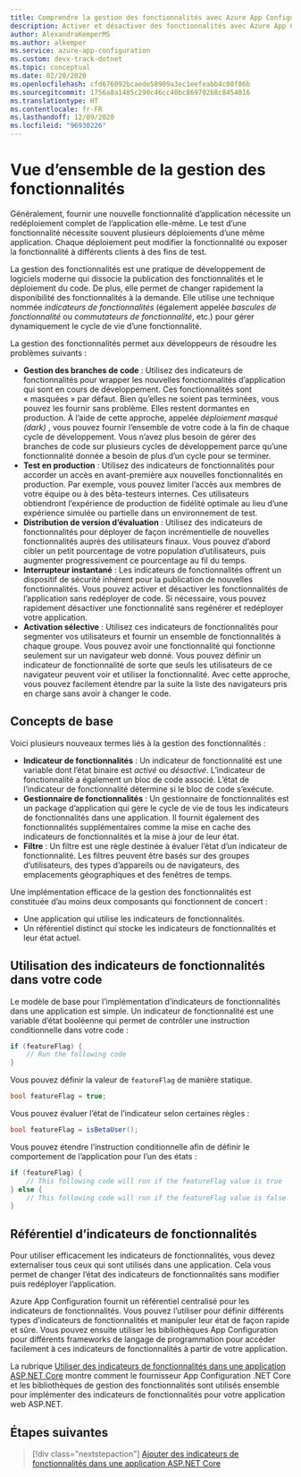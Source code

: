 ```yaml
---
title: Comprendre la gestion des fonctionnalités avec Azure App Configuration
description: Activer et désactiver des fonctionnalités avec Azure App Configuration
author: AlexandraKemperMS
ms.author: alkemper
ms.service: azure-app-configuration
ms.custom: devx-track-dotnet
ms.topic: conceptual
ms.date: 02/20/2020
ms.openlocfilehash: cfd676092bcaede58909a3ec1eefeabb4c80f86b
ms.sourcegitcommit: 1756a8a1485c290c46cc40bc869702b8c8454016
ms.translationtype: HT
ms.contentlocale: fr-FR
ms.lasthandoff: 12/09/2020
ms.locfileid: "96930226"
---
```

# <a name="feature-management-overview"></a>Vue d’ensemble de la gestion des fonctionnalités

Généralement, fournir une nouvelle fonctionnalité d’application nécessite un redéploiement complet de l’application elle-même. Le test d’une fonctionnalité nécessite souvent plusieurs déploiements d’une même application.  Chaque déploiement peut modifier la fonctionnalité ou exposer la fonctionnalité à différents clients à des fins de test.  

La gestion des fonctionnalités est une pratique de développement de logiciels moderne qui dissocie la publication des fonctionnalités et le déploiement du code. De plus, elle permet de changer rapidement la disponibilité des fonctionnalités à la demande. Elle utilise une technique nommée *indicateurs de fonctionnalités* (également appelée *bascules de fonctionnalité* ou *commutateurs de fonctionnalité*, etc.) pour gérer dynamiquement le cycle de vie d’une fonctionnalité.

La gestion des fonctionnalités permet aux développeurs de résoudre les problèmes suivants :

* **Gestion des branches de code** : Utilisez des indicateurs de fonctionnalités pour wrapper les nouvelles fonctionnalités d’application qui sont en cours de développement. Ces fonctionnalités sont « masquées » par défaut. Bien qu’elles ne soient pas terminées, vous pouvez les fournir sans problème. Elles restent dormantes en production. À l’aide de cette approche, appelée *déploiement masqué (dark)* , vous pouvez fournir l’ensemble de votre code à la fin de chaque cycle de développement. Vous n’avez plus besoin de gérer des branches de code sur plusieurs cycles de développement parce qu’une fonctionnalité donnée a besoin de plus d’un cycle pour se terminer.
* **Test en production** : Utilisez des indicateurs de fonctionnalités pour accorder un accès en avant-première aux nouvelles fonctionnalités en production. Par exemple, vous pouvez limiter l’accès aux membres de votre équipe ou à des bêta-testeurs internes. Ces utilisateurs obtiendront l’expérience de production de fidélité optimale au lieu d’une expérience simulée ou partielle dans un environnement de test.
* **Distribution de version d’évaluation** : Utilisez des indicateurs de fonctionnalités pour déployer de façon incrémentielle de nouvelles fonctionnalités auprès des utilisateurs finaux. Vous pouvez d’abord cibler un petit pourcentage de votre population d’utilisateurs, puis augmenter progressivement ce pourcentage au fil du temps.
* **Interrupteur instantané** : Les indicateurs de fonctionnalités offrent un dispositif de sécurité inhérent pour la publication de nouvelles fonctionnalités. Vous pouvez activer et désactiver les fonctionnalités de l’application sans redéployer de code. Si nécessaire, vous pouvez rapidement désactiver une fonctionnalité sans regénérer et redéployer votre application.
* **Activation sélective** : Utilisez ces indicateurs de fonctionnalités pour segmenter vos utilisateurs et fournir un ensemble de fonctionnalités à chaque groupe. Vous pouvez avoir une fonctionnalité qui fonctionne seulement sur un navigateur web donné. Vous pouvez définir un indicateur de fonctionnalité de sorte que seuls les utilisateurs de ce navigateur peuvent voir et utiliser la fonctionnalité. Avec cette approche, vous pouvez facilement étendre par la suite la liste des navigateurs pris en charge sans avoir à changer le code.

## <a name="basic-concepts"></a>Concepts de base

Voici plusieurs nouveaux termes liés à la gestion des fonctionnalités :

* **Indicateur de fonctionnalités** : Un indicateur de fonctionnalité est une variable dont l’état binaire est *activé* ou *désactivé*. L’indicateur de fonctionnalité a également un bloc de code associé. L’état de l’indicateur de fonctionnalité détermine si le bloc de code s’exécute.
* **Gestionnaire de fonctionnalités** : Un gestionnaire de fonctionnalités est un package d’application qui gère le cycle de vie de tous les indicateurs de fonctionnalités dans une application. Il fournit également des fonctionnalités supplémentaires comme la mise en cache des indicateurs de fonctionnalités et la mise à jour de leur état.
* **Filtre** : Un filtre est une règle destinée à évaluer l’état d’un indicateur de fonctionnalité. Les filtres peuvent être basés sur des groupes d’utilisateurs, des types d’appareils ou de navigateurs, des emplacements géographiques et des fenêtres de temps.

Une implémentation efficace de la gestion des fonctionnalités est constituée d’au moins deux composants qui fonctionnent de concert :

* Une application qui utilise les indicateurs de fonctionnalités.
* Un référentiel distinct qui stocke les indicateurs de fonctionnalités et leur état actuel.

## <a name="using-feature-flags-in-your-code"></a>Utilisation des indicateurs de fonctionnalités dans votre code

Le modèle de base pour l’implémentation d’indicateurs de fonctionnalités dans une application est simple. Un indicateur de fonctionnalité est une variable d’état booléenne qui permet de contrôler une instruction conditionnelle dans votre code :

```csharp
if (featureFlag) {
    // Run the following code
}
```

Vous pouvez définir la valeur de `featureFlag` de manière statique.

```csharp
bool featureFlag = true;
```

Vous pouvez évaluer l’état de l’indicateur selon certaines règles :

```csharp
bool featureFlag = isBetaUser();
```

Vous pouvez étendre l’instruction conditionnelle afin de définir le comportement de l’application pour l’un des états :

```csharp
if (featureFlag) {
    // This following code will run if the featureFlag value is true
} else {
    // This following code will run if the featureFlag value is false
}
```

## <a name="feature-flag-repository"></a>Référentiel d’indicateurs de fonctionnalités

Pour utiliser efficacement les indicateurs de fonctionnalités, vous devez externaliser tous ceux qui sont utilisés dans une application. Cela vous permet de changer l’état des indicateurs de fonctionnalités sans modifier puis redéployer l’application.

Azure App Configuration fournit un référentiel centralisé pour les indicateurs de fonctionnalités. Vous pouvez l’utiliser pour définir différents types d’indicateurs de fonctionnalités et manipuler leur état de façon rapide et sûre. Vous pouvez ensuite utiliser les bibliothèques App Configuration pour différents frameworks de langage de programmation pour accéder facilement à ces indicateurs de fonctionnalités à partir de votre application.

La rubrique [Utiliser des indicateurs de fonctionnalités dans une application ASP.NET Core](./use-feature-flags-dotnet-core.md) montre comment le fournisseur App Configuration .NET Core et les bibliothèques de gestion des fonctionnalités sont utilisés ensemble pour implémenter des indicateurs de fonctionnalités pour votre application web ASP.NET.

## <a name="next-steps"></a>Étapes suivantes

> [!div class="nextstepaction"]
> [Ajouter des indicateurs de fonctionnalités dans une application ASP.NET Core](./quickstart-feature-flag-aspnet-core.md)  
